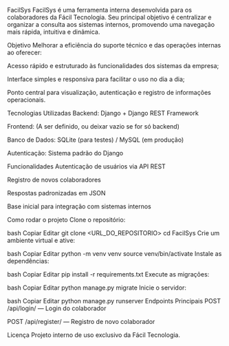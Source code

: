 FacilSys
FacilSys é uma ferramenta interna desenvolvida para os colaboradores da Fácil Tecnologia. Seu principal objetivo é centralizar e organizar a consulta aos sistemas internos, promovendo uma navegação mais rápida, intuitiva e dinâmica.

Objetivo
Melhorar a eficiência do suporte técnico e das operações internas ao oferecer:

Acesso rápido e estruturado às funcionalidades dos sistemas da empresa;

Interface simples e responsiva para facilitar o uso no dia a dia;

Ponto central para visualização, autenticação e registro de informações operacionais.

Tecnologias Utilizadas
Backend: Django + Django REST Framework

Frontend: (A ser definido, ou deixar vazio se for só backend)

Banco de Dados: SQLite (para testes) / MySQL (em produção)

Autenticação: Sistema padrão do Django

Funcionalidades
Autenticação de usuários via API REST

Registro de novos colaboradores

Respostas padronizadas em JSON

Base inicial para integração com sistemas internos

Como rodar o projeto
Clone o repositório:

bash
Copiar
Editar
git clone <URL_DO_REPOSITORIO>
cd FacilSys
Crie um ambiente virtual e ative:

bash
Copiar
Editar
python -m venv venv
source venv/bin/activate
Instale as dependências:

bash
Copiar
Editar
pip install -r requirements.txt
Execute as migrações:

bash
Copiar
Editar
python manage.py migrate
Inicie o servidor:

bash
Copiar
Editar
python manage.py runserver
Endpoints Principais
POST /api/login/ — Login do colaborador

POST /api/register/ — Registro de novo colaborador

Licença
Projeto interno de uso exclusivo da Fácil Tecnologia.

